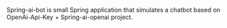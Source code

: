 Spring-ai-bot is small Spring application that simulates a chatbot based on OpenAi-Api-Key + Spring-ai-openai project.
